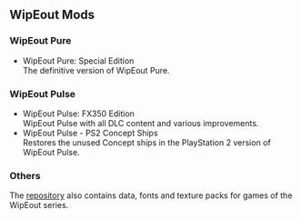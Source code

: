 ## WipEout Mods

### WipEout Pure
- WipEout Pure: Special Edition  
The definitive version of WipEout Pure.

### WipEout Pulse
- WipEout Pulse: FX350 Edition  
WipEout Pulse with all DLC content and various improvements.
- WipEout Pulse - PS2 Concept Ships  
Restores the unused Concept ships in the PlayStation 2 version of WipEout Pulse.

### Others
The [repository](https://mega.nz/folder/lMRVELoR#01a4KaUDbCycjlrDgq5UdQ) also contains data, fonts and texture packs for games of the WipEout series.
